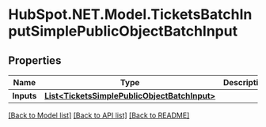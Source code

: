 # HubSpot.NET.Model.TicketsBatchInputSimplePublicObjectBatchInput

## Properties

Name | Type | Description | Notes
------------ | ------------- | ------------- | -------------
**Inputs** | [**List&lt;TicketsSimplePublicObjectBatchInput&gt;**](TicketsSimplePublicObjectBatchInput.md) |  | 

[[Back to Model list]](../README.md#documentation-for-models) [[Back to API list]](../README.md#documentation-for-api-endpoints) [[Back to README]](../README.md)

